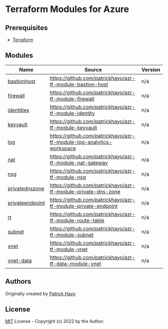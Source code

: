 # Terraform Modules for Azure

<!-- BEGIN_TF_DOCS -->
## Prerequisites

- [Terraform](https://releases.hashicorp.com/terraform/)

## Modules

| Name | Source | Version |
|------|--------|---------|
| <a name="module_bastionhost"></a> [bastionhost](#module\_bastionhost) | https://github.com/patrickhayo/azr-tf-module-bastion-host | n/a |
| <a name="module_firewall"></a> [firewall](#module\_firewall) | https://github.com/patrickhayo/azr-tf-module-firewall | n/a |
| <a name="module_identities"></a> [identities](#module\_identities) | https://github.com/patrickhayo/azr-tf-module-identity | n/a |
| <a name="module_keyvault"></a> [keyvault](#module\_keyvault) | https://github.com/patrickhayo/azr-tf-module-keyvault | n/a |
| <a name="module_log"></a> [log](#module\_log) | https://github.com/patrickhayo/azr-tf-module-log-analytics-workspace | n/a |
| <a name="module_nat"></a> [nat](#module\_nat) | https://github.com/patrickhayo/azr-tf-module-nat-gateway | n/a |
| <a name="module_nsg"></a> [nsg](#module\_nsg) | https://github.com/patrickhayo/azr-tf-module-nsg | n/a |
| <a name="module_privatednszone"></a> [privatednszone](#module\_privatednszone) | https://github.com/patrickhayo/azr-tf-module-private-dns-zone | n/a |
| <a name="module_privateendpoint"></a> [privateendpoint](#module\_privateendpoint) | https://github.com/patrickhayo/azr-tf-module-private-endpoint | n/a |
| <a name="module_rt"></a> [rt](#module\_rt) | https://github.com/patrickhayo/azr-tf-module-route-table | n/a |
| <a name="module_subnet"></a> [subnet](#module\_subnet) | https://github.com/patrickhayo/azr-tf-module-subnet | n/a |
| <a name="module_vnet"></a> [vnet](#module\_vnet) | https://github.com/patrickhayo/azr-tf-module-vnet | n/a |
| <a name="module_vnet-data"></a> [vnet-data](#module\_vnet-data) | https://github.com/patrickhayo/azr-tf-data-module-vnet | n/a |
<!-- END_TF_DOCS -->

## Authors

Originally created by [Patrick Hayo](http://github.com/patrickhayo)

## License

[MIT](LICENSE) License - Copyright (c) 2022 by the Author.
